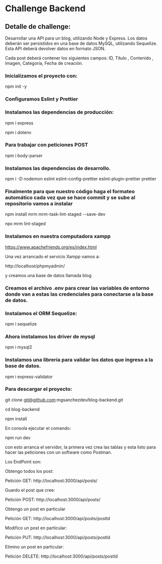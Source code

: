 # Challenge Backend

## Detalle de challenge:

Desarrollar una API para un blog, utilizando Node y Express. Los datos deberán ser persistidos en una base de datos MySQL, utilizando Sequelize. Esta API deberá devolver datos en formato JSON.

Cada post deberá contener los siguientes campos:
ID,
Título ,
Contenido ,
Imagen,
Categoría,
Fecha de creación.


### Inicializamos el proyecto con:
npm init -y

###  Configuramos Eslint y Prettier

###  Instalamos las dependencias de producción:

npm i express

npm i dotenv

### Para trabajar con peticiones POST

npm i body-parser

###  Instalamos las dependencias de desarrollo.

 npm i -D nodemon eslint eslint-config-prettier eslint-plugin-prettier prettier

### Finalmente para que nuestro código haga el formateo automático cada vez que se hace commit y se sube al repositorio vamos a instalar 

npm install mrm mrm-task-lint-staged --save-dev

npx mrm lint-staged

### Instalamos en nuestra computadora  xampp

https://www.apachefriends.org/es/index.html

Una vez arrancado el servicio Xampp vamos a:

http://localhost/phpmyadmin/

y creamos una base de datos llamada blog

###  Creamos el archivo .env para crear las variables de entorno donde van a estas las credenciales para conectarse a la base de datos.

###  Instalamos el ORM Sequelize:

npm i sequelize

###  Ahora instalamos los driver de mysql

npm i mysql2


### Instalamos una librería para validar los datos que ingreso a la base de datos.

npm i express-validator

### Para descargar el proyecto:

git clone git@github.com:mgsanchezdev/blog-backend.git

cd blog-backend

npm install

En consola ejecutar el comando:

 npm run dev

 con esto arranca el servidor, la primera vez crea las tablas y esta listo para hacer las peticiones con un software como Postman.

 Los EndPoint son:

Obtengo todos los post:

 Petición GET: http://localhost:3000/api/posts/

Guardo el post que cree:

Petición POST: http://localhost:3000/api/posts/

Obtengo un post en particular

Petición GET: http://localhost:3000/api/posts/postId

Modifico un post en particular:

Petición PUT: http://localhost:3000/api/posts/postId

Elimino un post en particular:

Petición DELETE: http://localhost:3000/api/posts/postId
